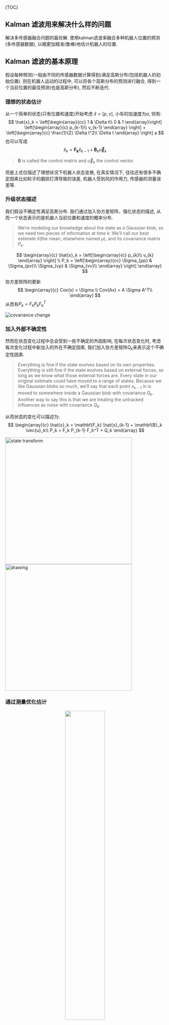 [TOC]
## Kalman 滤波用来解决什么样的问题
解决多传感器融合问题的最优解. 使用kalman滤波来融合多种机器人位置的预测(多传感器数据), 以期更加精准(鲁棒)地估计机器人的位置.

## Kalman 滤波的基本原理
假设每种预测(一般由不同的传感器数据计算得到)满足高斯分布(包括机器人的初始位置). 则在机器人运动的过程中, 可以将各个高斯分布的预测进行融合, 得到一个当前位置的最佳预测(也是高斯分布), 然后不断迭代.

### 理想的状态估计
从一个简单的状态(只有位置和速度)开始考虑 $\hat{x} = [p, v]$, 小车的加速度为$a$, 则有:
$$
\hat{x}_k = \left[\begin{array}{cc}
1 & \Delta t\\
0 & 1
\end{array}\right]  \left[\begin{array}{c}
p_{k-1}\\
v_{k-1}
\end{array}
\right] + \left[\begin{array}{c}
\frac{1}{2} \Delta t^2\\
\Delta t
\end{array}
\right] a
$$
也可以写成
$$
\hat{x}_k = \mathbf{F_k} \hat{x}_{k-1} + \mathbf{B}_k \vec{u}_k
$$
>$\mathbf{B}$ is called the control matrix and $\vec{u}_k$ the control vector.

但是上式仅描述了理想状况下机器人状态变换, 在真实情况下, 往往还有很多不确定因素比如轮子的磨损打滑导致的误差, 机器人受到风的作用力, 传感器的测量误差等.

### 升级状态描述
我们假设不确定性满足高斯分布. 我们通过加入协方差矩阵，强化状态的描述, 从而一个状态表示的是机器人当前位置和速度的概率分布.
>We’re modeling our knowledge about the state as a Gaussian blob, so we need two pieces of information at time k: We’ll call our best estimate $\hat{x}$(the mean, elsewhere named $\mu$), and its covariance matrix $P_k$.

$$
\begin{array}{c}
\hat{x}_k = \left[\begin{array}{c}
p_{k}\\
v_{k}
\end{array}
\right] \\
P_k = \left[\begin{array}{cc}
\Sigma_{pp} & \Sigma_{pv}\\
\Sigma_{vp} & \Sigma_{vv}\\
\end{array}
\right]
\end{array}
$$

协方差矩阵的更新
$$
\begin{array}{c}
Cov(x) = \Sigma \\
Cov(Ax) = A \Sigma A^T\\
\end{array}
$$
从而有$P_k = F_k P_k F_k^T$

![covariance change](../rc/ext_uncer0.png)

### 加入外部不确定性
然而在状态变化过程中总会受到一些不确定的外因影响, 在每次状态变化时, 考虑每次变化过程中新加入的外在不确定因素, 我们加入协方差矩阵$Q_k$来表示这个不确定性因素.
>Everything is fine if the state evolves based on its own properties. Everything is still fine if the state evolves based on external forces, so long as we know what those external forces are.
Every state in our original estimate could have moved to a range of states. Because we like Gaussian blobs so much, we’ll say that each point $x_{k-1}$ in is moved to somewhere inside a Gaussian blob with covariance $Q_k$. Another way to say this is that we are treating the untracked influences as noise with covariance $Q_k$.

从而状态的变化可以描述为:
$$
\begin{array}{c}
\hat{x}_k = \mathbf{F_k}  \hat{x}_{k-1} + \mathbf{B}_k \vec{u}_k\\
P_k = F_k P_{k-1} F_k^T + Q_k
\end{array}
$$

<img src="../rc/ext_uncer2.png" alt="state transform" width="400" height="400"/> <img src="../rc/ext_uncer3.png" alt="drawing" width="400" height="400"/>

### 通过测量优化估计

<div style="text-align:center">
<img src="../rc/fusion.png" width="50%" height="50%">
</div>

在上述预测的基础上, 我们还可以获得一些传感器的数据(满足高斯分布), 利用这些数据来优化我们的估计. 
>We can figure out the distribution of sensor readings we’d expect to see in the usual way:
$$
\begin{aligned}
\vec{\mu}_{expected} = H_k\hat{x}_k\\
\Sigma_{expected} = H_k P_k H_k^T
\end{aligned}
$$

高斯估计之间的融合:

$$
\begin{aligned}
K = \Sigma_0(\Sigma_0+\Sigma_1)^{-1}\\
\vec{\mu}' = \vec{\mu_0} + K(\vec{\mu_1} - \vec{\mu_0})\\
\Sigma' = \Sigma_0 - K \Sigma_0
\end{aligned}
$$



>We have two distributions: The predicted measurement with $(\mu_0, \Sigma_0)=(\hat{H}_k\hat{x}_k, H_kP_kH_k^T)$, and the observed measurment with$(\mu_1, \Sigma_1)=(\overrightarrow{z_k}, R_k)$.

## Kalman滤波算法总结
### 线性Kalman滤波
在t时刻, 状态可以由均值$\mu_t$和方差$\Sigma_t$来表示, 对于下一时刻状态的概率$p(x_t | u_t, x_{t-1})$, 有状态转移方程:
$$
\begin{aligned}
x_t &= A_t x_{t-1} + B_t u_t + \varepsilon_t\\
x_t &\sim \mathcal{N}(A_t \mu_{t-1} + B_t u_t, \; \; \Sigma_{t-1}+R_t)
\end{aligned}
$$

这里$\varepsilon_t$是状态转移噪声, $R_t$是噪声的协方差. 对于测量概率$p(z_t|x_t)$, 同样有:
$$
\begin{aligned}
z_t &= C_t x_t + \delta_t\\
z_t &\sim \mathcal{N}(C_t x_t,\; \; Q)
\end{aligned}
$$

这里$\delta_t$是测量噪声. 根据贝叶斯理论进行概率融合有:
$$
\begin{aligned}
&p(x_t|u_t, z_t, x_{t-1}) \propto p(z_t|x_t) p(x_t|u_t, x_{t-1})\\
\Rightarrow &bel(x_t) = \eta p(z_t|x_t) p(x_t|u_t, x_{t-1}) = \eta \exp(-J_t)
\end{aligned}
$$

这里$J_t = \frac{1}{2}(z_t - C_t x_t)^T Q_t^{-1} (z_t - C_t x_t) + \frac{1}{2}(x_t - \bar{\mu}_t)^T\bar{\Sigma}_t^{-1}(x_t - \bar{\mu}_t)$.
$bel(x_t)$也服从高斯分布, 其均值和协方差可以通过其导数求得:
$$
\begin{aligned}
\frac{\partial J_t}{\partial x_t} &= -C_t^T Q_t^{-1}(z_t - C_tx_t) + \bar{\Sigma}_t^{-1}(x_t - \bar{\mu}_t)\\
\frac{\partial^2 J}{\partial x^2} &= C_t^T Q_t^{-1} C_t + \bar{\Sigma}_t^{-1}
\end{aligned}
$$

最小化$J_t$, 令一阶导等于0, 可得均值, 二阶导的逆即协方差:
$$
\begin{aligned}
\Sigma_t &= (C_t^T Q_t^{-1} C_t + \bar{\Sigma}_t^{-1})^{-1}\\
\mu_t &= \Sigma_t C_t^T Q_t^{-1}(z_t - C_t \bar{\mu}_t) + \bar{\mu}_t
\end{aligned}
$$

定义卡尔曼增益为: $K_t = \Sigma_t C_t^T Q_t^{-1}$, 则有:
$$
\mu_t = K_t(z_t - C_t \bar{\mu}_t) + \bar{\mu}_t
$$

计算时先计算卡尔曼增益, 通过他来计算协方差:
$$
\begin{aligned}
K_t &= \bar{\Sigma}_t C_t^T(C_t \bar{\Sigma}_tC_t^T + Q_t)^{-1}\\
\Sigma_t &= (I-K_tC_t)\bar{\Sigma}_t
\end{aligned}
$$

伪代码：
<div style="text-align:center">
<img src="../rc/kalman_filter_alg.png" width="80%" height="80%">
</div>

### EKF
对于非线性的状态转移函数或测量函数, 可以对其进行一阶泰勒展开, 再使用Kalman滤波:
$$
\begin{aligned}
x_t &= g(u_t, x_{t-1}) + \varepsilon_t\\
z_t &= h(x_t) + \delta_t
\end{aligned}
$$

$$
\begin{aligned}
g(u_t, x_{t-1}) &\approx g(u_t, \mu_{t-1}) + G_t(x_{t-1} - \mu_{t-1})\\
h(x_t) &\approx h(\bar{\mu}_t) + H_t(x_t - \bar{\mu}_t)
\end{aligned}
$$

伪代码:
<div style="text-align:center">
<img src="../rc/ext_kalman_filter_alg.png">
</div>

## Example 根据重力加速度计算Pitch, Roll
3个欧拉角的不同排序, 可以得到不同的旋转矩阵, 这里我们使用的排序为'x-y-z'. 更多排列组合见[Tilt Sensing Using Linear Accelerometers](https://cache.freescale.com/files/sensors/doc/app_note/AN3461.pdf)
$$
\begin{aligned}
&R_{xyz} \begin{bmatrix} 0 \\ 0 \\ 1 \end{bmatrix} = R_x(\phi) R_y(\theta) R_z(\psi) \begin{bmatrix} 0 \\ 0 \\ 1 \end{bmatrix} \\
&= \begin{bmatrix}
\cos\theta \cos\psi & \cos\theta \cos\psi & -\sin \theta\\
\cos \psi \sin \theta \sin \phi - \cos \phi \sin \psi & \cos \phi \cos \psi + \sin \theta \sin \phi \sin \psi & \cos \theta \sin \phi\\
\cos \phi \cos \psi \sin \theta + \sin \phi \sin \psi & \cos \phi \sin \theta \sin \psi - \cos \psi \sin \phi & \cos \theta \cos \phi
\end{bmatrix} \begin{bmatrix} 0 \\ 0 \\ 1 \end{bmatrix}\\
&=\begin{bmatrix}
-\sin \theta \\
\cos \theta \sin \phi \\
\cos \theta \cos \phi
\end{bmatrix}
\end{aligned}
$$
在这里假设pitch和roll的改变导致了IMU重力加速度读数的变化. 使用如下模型来进行Kalman滤波:
![fusion two estimatation](../rc/kalman_filter_model.jpg)

单轴(pitch/roll) Kalman滤波
```c++
/* Copyright (C) 2012 Kristian Lauszus, TKJ Electronics. All rights reserved.
 This software may be distributed and modified under the terms of the GNU
 General Public License version 2 (GPL2) as published by the Free Software
 Foundation and appearing in the file GPL2.TXT included in the packaging of
 this file. Please note that GPL2 Section 2[b] requires that all works based
 on this software must also be made publicly available under the terms of
 the GPL2 ("Copyleft").
 Contact information
 -------------------
 Kristian Lauszus, TKJ Electronics
 Web      :  http://www.tkjelectronics.com
 e-mail   :  kristianl@tkjelectronics.com
 */

#include "Kalman.h"

Kalman::Kalman() {
    /* We will set the variables like so, these can also be tuned by the user */
    Q_angle = 0.001f;
    Q_bias = 0.003f;
    R_measure = 0.03f;

    angle = 0.0f; // Reset the angle
    bias = 0.0f; // Reset bias

    P[0][0] = 0.0f; // Since we assume that the bias is 0 and we know the starting angle (use setAngle), the error covariance matrix is set like so - see: http://en.wikipedia.org/wiki/Kalman_filter#Example_application.2C_technical
    P[0][1] = 0.0f;
    P[1][0] = 0.0f;
    P[1][1] = 0.0f;
};

// The angle should be in degrees and the rate should be in degrees per second and the delta time in seconds
float Kalman::getAngle(float newAngle, float newRate, float dt) {
    // KasBot V2  -  Kalman filter module - http://www.x-firm.com/?page_id=145
    // Modified by Kristian Lauszus
    // See my blog post for more information: http://blog.tkjelectronics.dk/2012/09/a-practical-approach-to-kalman-filter-and-how-to-implement-it

    // Discrete Kalman filter time update equations - Time Update ("Predict")
    // Update xhat - Project the state ahead
    /* Step 1 */
    rate = newRate - bias;
    angle += dt * rate;

    // Update estimation error covariance - Project the error covariance ahead
    /* Step 2 */
    P[0][0] += dt * (dt*P[1][1] - P[0][1] - P[1][0] + Q_angle);
    P[0][1] -= dt * P[1][1];
    P[1][0] -= dt * P[1][1];
    P[1][1] += Q_bias * dt;

    // Discrete Kalman filter measurement update equations - Measurement Update ("Correct")
    // Calculate Kalman gain - Compute the Kalman gain
    /* Step 4 */
    float S = P[0][0] + R_measure; // Estimate error
    /* Step 5 */
    float K[2]; // Kalman gain - This is a 2x1 vector
    K[0] = P[0][0] / S;
    K[1] = P[1][0] / S;

    // Calculate angle and bias - Update estimate with measurement zk (newAngle)
    /* Step 3 */
    float y = newAngle - angle; // Angle difference
    /* Step 6 */
    angle += K[0] * y;
    bias += K[1] * y;

    // Calculate estimation error covariance - Update the error covariance
    /* Step 7 */
    float P00_temp = P[0][0];
    float P01_temp = P[0][1];

    P[0][0] -= K[0] * P00_temp;
    P[0][1] -= K[0] * P01_temp;
    P[1][0] -= K[1] * P00_temp;
    P[1][1] -= K[1] * P01_temp;

    return angle;
};
```

# Reference
>How a Kalman filter works, in pictures: https://www.bzarg.com/p/how-a-kalman-filter-works-in-pictures/

>卡尔曼滤波器是如何运用于多传感器融合的？
: https://www.zhihu.com/question/46869663/answer/103311127

>A practical approach to Kalman filter and how to implement it: http://blog.tkjelectronics.dk/2012/09/a-practical-approach-to-kalman-filter-and-how-to-implement-it/

> 卡尔曼滤波C代码分析: https://blog.csdn.net/cztqwan/article/details/50084967

> Tilt Sensing Using Linear Accelerometers: https://cache.freescale.com/files/sensors/doc/app_note/AN3461.pdf

> Thrun S. Probabilistic robotics[M]. MIT Press, 2006.